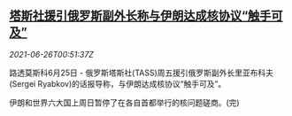 <!--1624669263000-->
[塔斯社援引俄罗斯副外长称与伊朗达成核协议“触手可及”](https://cn.reuters.com/article/tass-iran-nuclear-deal-0626-idCNKCS2E201A)
------

<div><i>2021-06-26T00:51:37Z</i></div><p>路透莫斯科6月25日 - 俄罗斯塔斯社(TASS)周五援引俄罗斯副外长里亚布科夫(Sergei Ryabkov)的话报导称，与伊朗达成核协议“触手可及”。</p><p>伊朗和世界六大国上周日暂停了在各自首都举行的核问题磋商。(完)</p>
